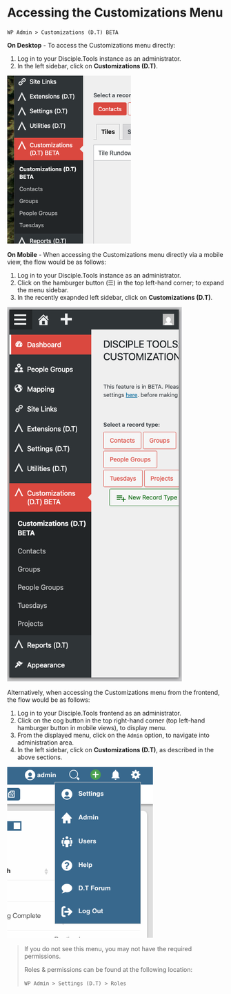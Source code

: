 # Accessing the Customizations Menu

`WP Admin > Customizations (D.T) BETA`

__On Desktop__ - To access the Customizations menu directly:

1. Log in to your Disciple.Tools instance as an administrator.
2. In the left sidebar, click on **Customizations (D.T)**.

![Customizations Menu in Sidebar](./imgs/menu/customizations-menu-sidebar.png)

__On Mobile__ - When accessing the Customizations menu directly via a mobile view, the flow would be as follows:

1. Log in to your Disciple.Tools instance as an administrator.
2. Click on the hamburger button (☰) in the top left-hand corner; to expand the menu sidebar.
3. In the recently exapnded left sidebar, click on **Customizations (D.T)**.

![Mobile Customizations Menu in Sidebar](./imgs/menu/mobile-customizations-menu-sidebar.png)

Alternatively, when accessing the Customizations menu from the frontend, the flow would be as follows:

1. Log in to your Disciple.Tools frontend as an administrator.
2. Click on the cog button in the top right-hand corner (top left-hand hamburger button in mobile views), to display menu.
3. From the displayed menu, click on the `Admin` option, to navigate into administration area.
4. In the left sidebar, click on **Customizations (D.T)**, as described in the above sections.

![Frontend Customizations Menu Access](./imgs/menu/frontend-customizations-menu-access.png)

> If you do not see this menu, you may not have the required permissions. 
> 
> Roles & permissions can be found at the following location:
>
>`WP Admin > Settings (D.T) > Roles`